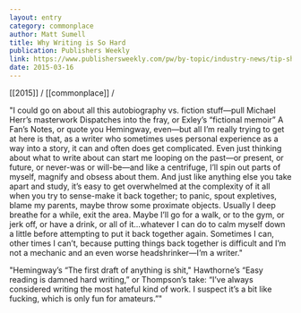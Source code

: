 ```yaml
---
layout: entry
category: commonplace
author: Matt Sumell
title: Why Writing is So Hard
publication: Publishers Weekly
link: https://www.publishersweekly.com/pw/by-topic/industry-news/tip-sheet/article/65849-why-writing-is-so-hard.html
date: 2015-03-16
---
```


[[2015]] / [[commonplace]] / 

"I could go on about all this autobiography vs. fiction stuff—pull Michael Herr’s masterwork Dispatches into the fray, or Exley’s “fictional memoir” A Fan’s Notes, or quote you Hemingway, even—but all I’m really trying to get at here is that, as a writer who sometimes uses personal experience as a way into a story, it can and often does get complicated. Even just thinking about what to write about can start me looping on the past—or present, or future, or never-was or will-be—and like a centrifuge, I’ll spin out parts of myself, magnify and obsess about them. And just like anything else you take apart and study, it’s easy to get overwhelmed at the complexity of it all when you try to sense-make it back together; to panic, spout expletives, blame my parents, maybe throw some proximate objects. Usually I deep breathe for a while, exit the area. Maybe I’ll go for a walk, or to the gym, or jerk off, or have a drink, or all of it…whatever I can do to calm myself down a little before attempting to put it back together again. Sometimes I can, other times I can’t, because putting things back together is difficult and I’m not a mechanic and an even worse headshrinker—I’m a writer."
 
"Hemingway’s “The first draft of anything is shit," Hawthorne’s “Easy reading is damned hard writing,” or Thompson’s take: “I’ve always considered writing the most hateful kind of work. I suspect it’s a bit like fucking, which is only fun for amateurs.”"
